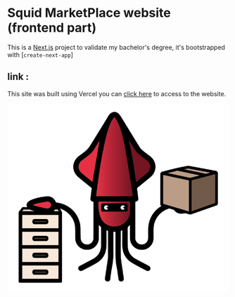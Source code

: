 # Squid MarketPlace website (frontend part)

This is a [Next.js](https://nextjs.org/) project to validate my bachelor's degree, it's bootstrapped with [`create-next-app`]

## link :

This site was built using Vercel you can [click here](https://squid-marketplace-frontend.vercel.app/) to access to the website.

![logo is missing ???](public\logoBig.png)
